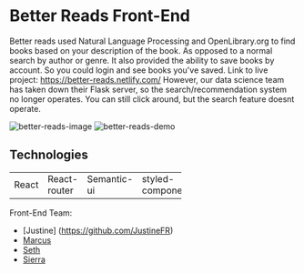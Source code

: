 # Better Reads Front-End
Better reads used Natural Language Processing and OpenLibrary.org to find books based on your description of the book. As opposed to a normal search by author or genre. It also provided the ability to save books by account. So you could login and see books you've saved.
Link to live project: https://better-reads.netlify.com/ However, our data science team has taken down their Flask server, so the search/recommendation system no longer operates. You can still click around, but the search feature doesnt operate.

![better-reads-image](https://better-reads-marketing.netlify.com/img/BR-mockups/BR%20mockups/laptop-ssearch-low.png)
![better-reads-demo](https://thumbs.gfycat.com/GeneralScholarlyGander-size_restricted.gif)

## Technologies

<table style="width:60%">
  <tr>
  </tr>
  <tr>
    <td>React</td> 
    <td>React-router</td>
    <td>Semantic-ui</td>
    <td>styled-components</td>
  </tr>
</table>

Front-End Team:
* [Justine] (https://github.com/JustineFR)
* [Marcus](https://github.com/marcuskwan)
* [Seth](htt[s://github.com/projectlewis)
* [Sierra](https://github.com/SierraOG)
